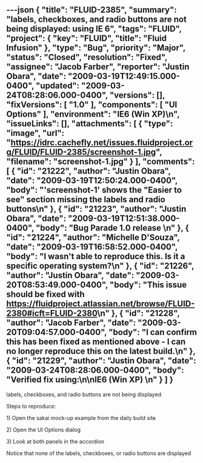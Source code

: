 ---json
{
  "title": "FLUID-2385",
  "summary": "labels, checkboxes, and radio buttons are not being displayed: using IE 6",
  "tags": "FLUID",
  "project": {
    "key": "FLUID",
    "title": "Fluid Infusion"
  },
  "type": "Bug",
  "priority": "Major",
  "status": "Closed",
  "resolution": "Fixed",
  "assignee": "Jacob Farber",
  "reporter": "Justin Obara",
  "date": "2009-03-19T12:49:15.000-0400",
  "updated": "2009-03-24T08:28:06.000-0400",
  "versions": [],
  "fixVersions": [
    "1.0"
  ],
  "components": [
    "UI Options"
  ],
  "environment": "IE6 (Win XP)\n",
  "issueLinks": [],
  "attachments": [
    {
      "type": "image",
      "url": "https://idrc.cachefly.net/issues.fluidproject.org/FLUID/FLUID-2385/screenshot-1.jpg",
      "filename": "screenshot-1.jpg"
    }
  ],
  "comments": [
    {
      "id": "21222",
      "author": "Justin Obara",
      "date": "2009-03-19T12:50:24.000-0400",
      "body": "'screenshot-1' shows the \"Easier to see\" section missing the labels and radio buttons\n"
    },
    {
      "id": "21223",
      "author": "Justin Obara",
      "date": "2009-03-19T12:51:38.000-0400",
      "body": "Bug Parade 1.0 release&#x20;\n"
    },
    {
      "id": "21224",
      "author": "Michelle D'Souza",
      "date": "2009-03-19T16:58:52.000-0400",
      "body": "I wasn't able to reproduce this. Is it a specific operating system?\n"
    },
    {
      "id": "21226",
      "author": "Justin Obara",
      "date": "2009-03-20T08:53:49.000-0400",
      "body": "This issue should be fixed with <https://fluidproject.atlassian.net/browse/FLUID-2380#icft=FLUID-2380>\n"
    },
    {
      "id": "21228",
      "author": "Jacob Farber",
      "date": "2009-03-20T09:04:57.000-0400",
      "body": "I can confirm this has been fixed as mentioned above -  I can no longer reproduce this on the latest build.\n"
    },
    {
      "id": "21229",
      "author": "Justin Obara",
      "date": "2009-03-24T08:28:06.000-0400",
      "body": "Verified fix using:\n\nIE6 (Win XP)&#x20;\n"
    }
  ]
}
---
labels, checkboxes, and radio buttons are not being displayed

Steps to reproduce:

1\) Open the sakai mock-up example from the daily build site

2\) Open the UI Options dialog

3\) Look at both panels in the accordion

Notice that none of the labels, checkboxes, or radio buttons are displayed

        